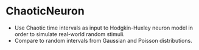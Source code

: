 # ChaoticNeuron
- Use Chaotic time intervals as input to Hodgkin-Huxley neuron model in order to simulate real-world random stimuli. 
- Compare to random intervals from Gaussian and Poisson distributions.
